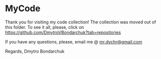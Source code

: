 # MyCode

Thank you for visiting my code collection! 
The collection was moved out of this folder. To see it all, please, click on https://github.com/DmytroVBondarchuk?tab=repositories

If you have any questions, please, email me @ mr.dvchr@gmail.com

Regards,
Dmytro Bondarchuk